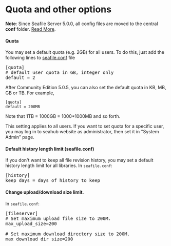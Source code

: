 # Quota and other options

**Note**: Since Seafile Server 5.0.0, all config files are moved to the central **conf** folder. [Read More](../deploy/new_directory_layout_5_0_0.md).

#### Quota

You may set a default quota (e.g. 2GB) for all users. To do this, just add the following lines to [seafile.conf](../config/seafile-conf.md) file

<pre>
[quota]
# default user quota in GB, integer only
default = 2
</pre>

After Community Edition 5.0.5, you can also set the default quota in KB, MB, GB or TB. For example,

```
[quota]
default = 200MB
```

Note that 1TB = 1000GB = 1000*1000MB and so forth.

This setting applies to all users. If you want to set quota for a specific user, you may log in to seahub website as administrator, then set it in "System Admin" page.

#### Default history length limit (seafile.conf)

If you don't want to keep all file revision history, you may set a default history length limit for all libraries. In `seafile.conf`:

<pre>
[history]
keep_days = days of history to keep
</pre>


#### Change upload/download size limit.

In `seafile.conf`:

<pre>
[fileserver]
# Set maximum upload file size to 200M.
max_upload_size=200

# Set maximum download directory size to 200M.
max_download_dir_size=200
</pre>
